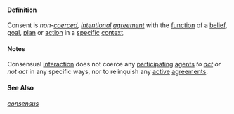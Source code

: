 #### Definition

Consent is *non-[coerced](https://github.com/gcassel/Modular-Organization-Terminology/blob/master/terms/coercion.md), [intentional](https://github.com/gcassel/Modular-Organization-Terminology/blob/master/terms/intend.md) [agreement](https://github.com/gcassel/Modular-Organization-Terminology/blob/master/terms/agree.md)* with the [function](https://github.com/gcassel/Modular-Organization-Terminology/blob/master/terms/function.md) of a [belief](https://github.com/gcassel/Modular-Organization-Terminology/blob/master/terms/belief.md), [goal](https://github.com/gcassel/Modular-Organization-Terminology/blob/master/terms/goal.md), [plan](https://github.com/gcassel/Modular-Organization-Terminology/blob/master/terms/plan.md) or [action](https://github.com/gcassel/Modular-Organization-Terminology/blob/master/terms/action.md) in a [specific](https://github.com/gcassel/Modular-Organization-Terminology/blob/master/terms/specific.md) [context](https://github.com/gcassel/Modular-Organization-Terminology/blob/master/terms/context.md).  

#### Notes

Consensual [interaction](https://github.com/gcassel/Modular-Organization-Terminology/blob/master/terms/interaction.md) does not coerce any [participating](https://github.com/gcassel/Modular-Organization-Terminology/blob/master/terms/participate.md) [agents](https://github.com/gcassel/Modular-Organization-Terminology/blob/master/terms/agent.md) *to [act](https://github.com/gcassel/Modular-Organization-Terminology/blob/master/terms/action.md) or not act* in any specific ways, nor to relinquish any [active](https://github.com/gcassel/Modular-Organization-Terminology/blob/master/terms/active.md) [agreements](https://github.com/gcassel/Modular-Organization-Terminology/blob/master/terms/agreement.md).
 
#### See Also

*[consensus](https://github.com/gcassel/Modular-Organization-Terminology/blob/master/terms/consensus.md)*
 

